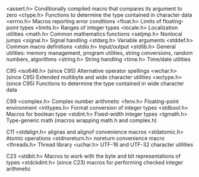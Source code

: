 


<assert.h>	Conditionally compiled macro that compares its argument to zero
<ctype.h>	Functions to determine the type contained in character data
<errno.h>	Macros reporting error conditions
<float.h>	Limits of floating-point types
<limits.h>	Ranges of integer types
<locale.h>	Localization utilities
<math.h>	Common mathematics functions
<setjmp.h>	Nonlocal jumps
<signal.h>	Signal handling
<stdarg.h>	Variable arguments
<stddef.h>	Common macro definitions
<stdio.h>	Input/output
<stdlib.h>	General utilities: memory management, program utilities, string conversions, random numbers, algorithms
<string.h>	String handling
<time.h>	Time/date utilities


C95
    <iso646.h> (since C95)	Alternative operator spellings
    <wchar.h> (since C95)	Extended multibyte and wide character utilities
    <wctype.h> (since C95)	Functions to determine the type contained in wide character data

C99
    <complex.h> Complex number arithmetic
    <fenv.h> Floating-point environment
    <inttypes.h> Format conversion of integer types
    <stdbool.h> Macros for boolean type
    <stdint.h> Fixed-width integer types
    <tgmath.h> Type-generic math (macros wrapping math.h and complex.h)

C11
<stdalign.h> 	alignas and alignof convenience macros
<stdatomic.h> 	Atomic operations
<stdnoreturn.h> 	noreturn convenience macro
<threads.h> 	Thread library
<uchar.h> 	UTF-16 and UTF-32 character utilities

C23
<stdbit.h> Macros to work with the byte and bit representations of types
<stdckdint.h> (since C23)	macros for performing checked integer arithmetic
